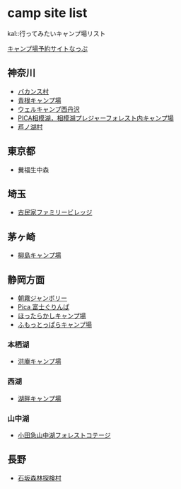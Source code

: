 # camp site list  

kal::行ってみたいキャンプ場リスト  
  
[キャンプ場予約サイトなっぷ](https://www.nap-camp.com/)

## 神奈川
- [バカンス村](http://www7a.biglobe.ne.jp/~bakansumura/)
- [青根キャンプ場](http://aonecamp.jp/)
- [ウェルキャンプ西丹沢](https://well-camp.com/post20180607004/)
- [PICA相模湖，相模湖プレジャーフォレスト内キャンプ場](https://www.pica-resort.jp/paddington/)
- [芦ノ湖村](https://campmura.com/)


## 東京都
- 糞福生中森　

## 埼玉
- [古民家ファミリービレッジ](http://kominka-camp.com/)

## 茅ヶ崎
- [柳島キャンプ場](https://yc.tsukahara-li.co.jp/)

## 静岡方面
- [朝霧ジャンボリー](http://asagiri-camp.net/)
- [Pica 富士ぐりんぱ](https://www.pica-resort.jp/grinpa/)
- [ほったらかしキャンプ場](https://hottarakashicamp.com/)
- [ふもっとっぱらキャンプ場](https://fumotoppara.net/)

### 本栖湖
- [洪庵キャンプ場](https://kouan-motosuko.com/)

### 西湖
- [湖畔キャンプ場](https://saikohan.com/)

### 山中湖
- [小田急山中湖フォレストコテージ](http://www.odakyu-forest.com/)  

## 長野
- [石坂森林探検村](https://www.otarinatureschool.net/tankenmuracamp)